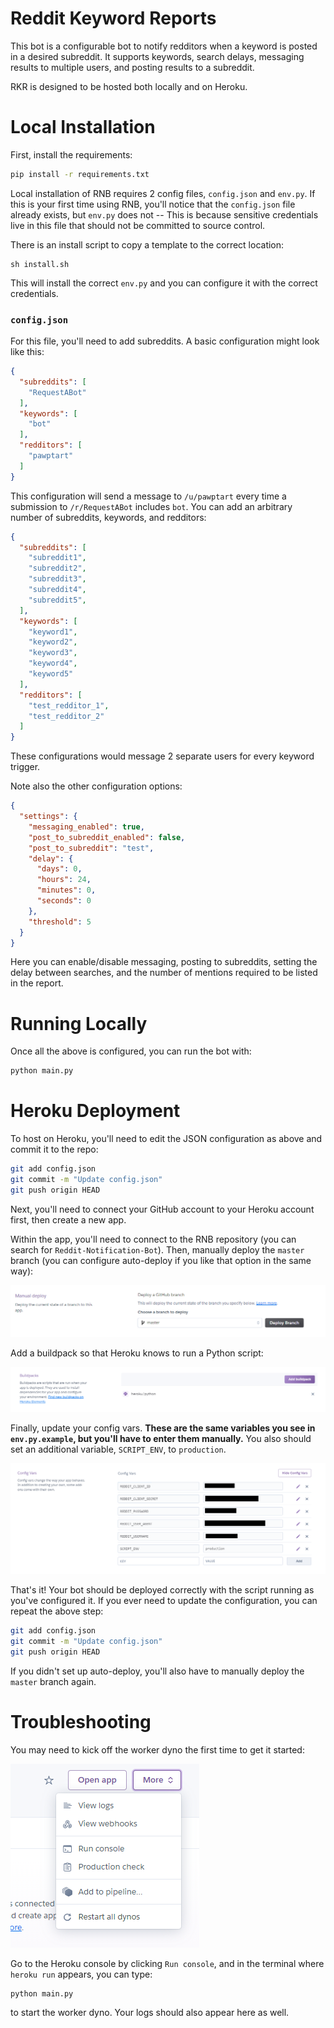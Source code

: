 # Reddit Keyword Reports

This bot is a configurable bot to notify redditors when a keyword is posted in a desired subreddit. It supports keywords, search delays, messaging results to multiple users, and posting results to a subreddit.

RKR is designed to be hosted both locally and on Heroku.

# Local Installation

First, install the requirements:

```sh
pip install -r requirements.txt
```

Local installation of RNB requires 2 config files, `config.json` and `env.py`. If this is your first time using RNB, you'll notice that the `config.json` file already exists, but `env.py` does not -- This is because sensitive credentials live in this file that should not be committed to source control.

There is an install script to copy a template to the correct location:

```
sh install.sh
```

This will install the correct `env.py` and you can configure it with the correct credentials.

### `config.json`

For this file, you'll need to add subreddits. A basic configuration might look like this:

```json
{
  "subreddits": [
    "RequestABot"
  ],
  "keywords": [
    "bot"
  ],
  "redditors": [
    "pawptart"
  ]
}
```

This configuration will send a message to `/u/pawptart` every time a submission to `/r/RequestABot` includes `bot`. You can add an arbitrary number of subreddits, keywords, and redditors:

```json
{
  "subreddits": [
    "subreddit1",
    "subreddit2",
    "subreddit3",
    "subreddit4",
    "subreddit5",
  ],
  "keywords": [
    "keyword1",
    "keyword2",
    "keyword3",
    "keyword4",
    "keyword5"
  ],
  "redditors": [
    "test_redditor_1",
    "test_redditor_2"
  ]
}
```

These configurations would message 2 separate users for every keyword trigger.

Note also the other configuration options:

```json
{
  "settings": {
    "messaging_enabled": true,
    "post_to_subreddit_enabled": false,
    "post_to_subreddit": "test",
    "delay": {
      "days": 0,
      "hours": 24,
      "minutes": 0,
      "seconds": 0
    },
    "threshold": 5
  }
}
```

Here you can enable/disable messaging, posting to subreddits, setting the delay between searches, and the number of mentions required to be listed in the report.

# Running Locally

Once all the above is configured, you can run the bot with:

```sh
python main.py
```

# Heroku Deployment

To host on Heroku, you'll need to edit the JSON configuration as above and commit it to the repo:

```bash
git add config.json
git commit -m "Update config.json"
git push origin HEAD
```

Next, you'll need to connect your GitHub account to your Heroku account first, then create a new app.

Within the app, you'll need to connect to the RNB repository (you can search for `Reddit-Notification-Bot`). Then, manually deploy the `master` branch (you can configure auto-deploy if you like that option in the same way):

![](assets/manual_deploy.png)

Add a buildpack so that Heroku knows to run a Python script:

![](assets/buildpack.png)

Finally, update your config vars. **These are the same variables you see in `env.py.example`, but you'll have to enter them manually.** You also should set an additional variable, `SCRIPT_ENV`, to `production`.

![](assets/config_vars.png)

That's it! Your bot should be deployed correctly with the script running as you've configured it. If you ever need to update the configuration, you can repeat the above step:

```bash
git add config.json
git commit -m "Update config.json"
git push origin HEAD
```

If you didn't set up auto-deploy, you'll also have to manually deploy the `master` branch again.

# Troubleshooting

You may need to kick off the worker dyno the first time to get it started:

![](assets/console.png)

Go to the Heroku console by clicking `Run console`, and in the terminal where `heroku run` appears, you can type: 

```bash
python main.py
```

to start the worker dyno. Your logs should also appear here as well.